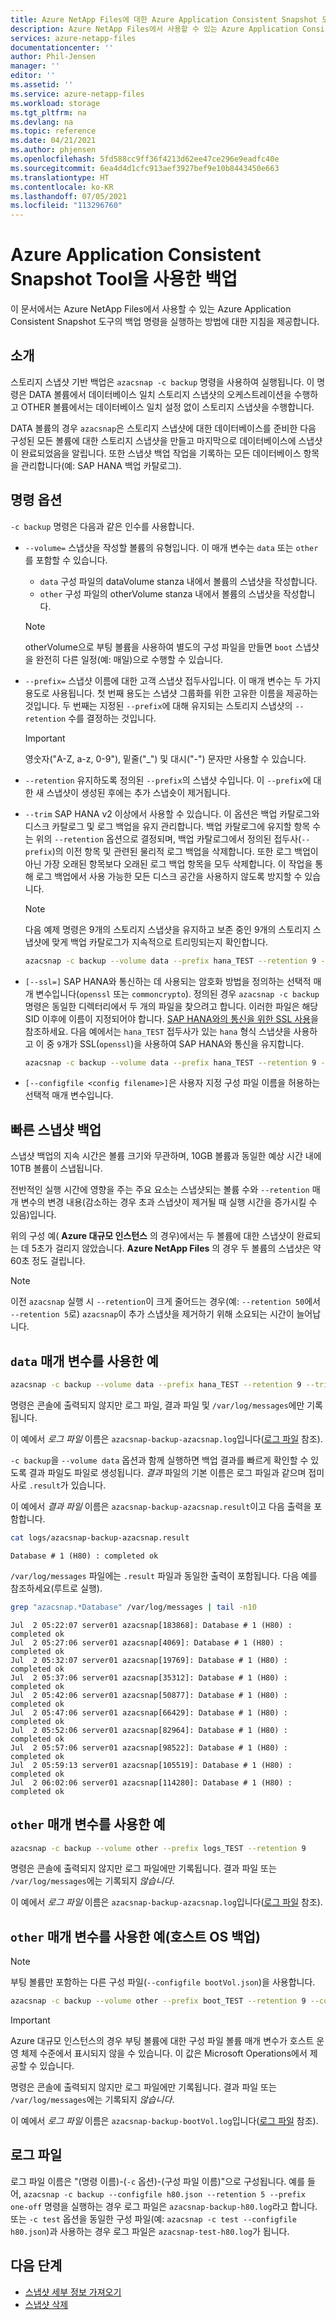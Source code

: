 ```yaml
---
title: Azure NetApp Files에 대한 Azure Application Consistent Snapshot 도구를 사용하여 백업 | Microsoft Docs
description: Azure NetApp Files에서 사용할 수 있는 Azure Application Consistent Snapshot 도구의 백업 명령을 실행하는 방법에 대한 지침을 제공합니다.
services: azure-netapp-files
documentationcenter: ''
author: Phil-Jensen
manager: ''
editor: ''
ms.assetid: ''
ms.service: azure-netapp-files
ms.workload: storage
ms.tgt_pltfrm: na
ms.devlang: na
ms.topic: reference
ms.date: 04/21/2021
ms.author: phjensen
ms.openlocfilehash: 5fd588cc9ff36f4213d62ee47ce296e9eadfc40e
ms.sourcegitcommit: 6ea4d4d1cfc913aef3927bef9e10b8443450e663
ms.translationtype: HT
ms.contentlocale: ko-KR
ms.lasthandoff: 07/05/2021
ms.locfileid: "113296760"
---
```

# <a name="back-up-using-azure-application-consistent-snapshot-tool"></a>Azure Application Consistent Snapshot Tool을 사용한 백업

이 문서에서는 Azure NetApp Files에서 사용할 수 있는 Azure Application Consistent Snapshot 도구의 백업 명령을 실행하는 방법에 대한 지침을 제공합니다.

## <a name="introduction"></a>소개

스토리지 스냅샷 기반 백업은 `azacsnap -c backup` 명령을 사용하여 실행됩니다.  이 명령은 DATA 볼륨에서 데이터베이스 일치 스토리지 스냅샷의 오케스트레이션을 수행하고 OTHER 볼륨에서는 데이터베이스 일치 설정 없이 스토리지 스냅샷을 수행합니다.  

DATA 볼륨의 경우 `azacsnap`은 스토리지 스냅샷에 대한 데이터베이스를 준비한 다음 구성된 모든 볼륨에 대한 스토리지 스냅샷을 만들고 마지막으로 데이터베이스에 스냅샷이 완료되었음을 알립니다.  또한 스냅샷 백업 작업을 기록하는 모든 데이터베이스 항목을 관리합니다(예: SAP HANA 백업 카탈로그).

## <a name="command-options"></a>명령 옵션

`-c backup` 명령은 다음과 같은 인수를 사용합니다.

- `--volume=` 스냅샷을 작성할 볼륨의 유형입니다. 이 매개 변수는 `data` 또는 `other`를 포함할 수 있습니다.
  - `data` 구성 파일의 dataVolume stanza 내에서 볼륨의 스냅샷을 작성합니다.
  - `other` 구성 파일의 otherVolume stanza 내에서 볼륨의 스냅샷을 작성합니다.
  
  > [!NOTE]
  > otherVolume으로 부팅 볼륨을 사용하여 별도의 구성 파일을 만들면 `boot` 스냅샷을 완전히 다른 일정(예: 매일)으로 수행할 수 있습니다.

- `--prefix=` 스냅샷 이름에 대한 고객 스냅샷 접두사입니다. 이 매개 변수는 두 가지 용도로 사용됩니다. 첫 번째 용도는 스냅샷 그룹화를 위한 고유한 이름을 제공하는 것입니다. 두 번째는 지정된 `--prefix`에 대해 유지되는 스토리지 스냅샷의 `--retention` 수를 결정하는 것입니다.

    > [!IMPORTANT]
    > 영숫자("A-Z, a-z, 0-9"), 밑줄("_") 및 대시("-") 문자만 사용할 수 있습니다.

- `--retention` 유지하도록 정의된 `--prefix`의 스냅샷 수입니다. 이 `--prefix`에 대한 새 스냅샷이 생성된 후에는 추가 스냅숏이 제거됩니다.

- `--trim` SAP HANA v2 이상에서 사용할 수 있습니다. 이 옵션은 백업 카탈로그와 디스크 카탈로그 및 로그 백업을 유지 관리합니다. 백업 카탈로그에 유지할 항목 수는 위의 `--retention` 옵션으로 결정되며, 백업 카탈로그에서 정의된 접두사(`--prefix`)의 이전 항목 및 관련된 물리적 로그 백업을 삭제합니다. 또한 로그 백업이 아닌 가장 오래된 항목보다 오래된 로그 백업 항목을 모두 삭제합니다. 이 작업을 통해 로그 백업에서 사용 가능한 모든 디스크 공간을 사용하지 않도록 방지할 수 있습니다.

  > [!NOTE]
  > 다음 예제 명령은 9개의 스토리지 스냅샷을 유지하고 보존 중인 9개의 스토리지 스냅샷에 맞게 백업 카탈로그가 지속적으로 트리밍되는지 확인합니다.

    ```bash
    azacsnap -c backup --volume data --prefix hana_TEST --retention 9 --trim
    ```

- `[--ssl=]` SAP HANA와 통신하는 데 사용되는 암호화 방법을 정의하는 선택적 매개 변수입니다(`openssl` 또는 `commoncrypto`). 정의된 경우 `azacsnap -c backup` 명령은 동일한 디렉터리에서 두 개의 파일을 찾으려고 합니다. 이러한 파일은 해당 SID 이후에 이름이 지정되어야 합니다. [SAP HANA와의 통신을 위한 SSL 사용](azacsnap-installation.md#using-ssl-for-communication-with-sap-hana)을 참조하세요. 다음 예에서는 `hana_TEST` 접두사가 있는 `hana` 형식 스냅샷을 사용하고 이 중 `9`개가 SSL(`openssl`)을 사용하여 SAP HANA와 통신을 유지합니다.

    ```bash
    azacsnap -c backup --volume data --prefix hana_TEST --retention 9 --trim --ssl=openssl
    ```

- `[--configfile <config filename>]`은 사용자 지정 구성 파일 이름을 허용하는 선택적 매개 변수입니다.

## <a name="snapshot-backups-are-fast"></a>빠른 스냅샷 백업

스냅샷 백업의 지속 시간은 볼륨 크기와 무관하며, 10GB 볼륨과 동일한 예상 시간 내에 10TB 볼륨이 스냅됩니다.  

전반적인 실행 시간에 영향을 주는 주요 요소는 스냅샷되는 볼륨 수와 `--retention` 매개 변수의 변경 내용(감소하는 경우 초과 스냅샷이 제거될 때 실행 시간을 증가시킬 수 있음)입니다.

위의 구성 예( **Azure 대규모 인스턴스** 의 경우)에서는 두 볼륨에 대한 스냅샷이 완료되는 데 5초가 걸리지 않았습니다. **Azure NetApp Files** 의 경우 두 볼륨의 스냅샷은 약 60초 정도 걸립니다.

> [!NOTE]
> 이전 `azacsnap` 실행 시 `--retention`이 크게 줄어드는 경우(예: `--retention 50`에서 `--retention 5`로) `azacsnap`이 추가 스냅샷을 제거하기 위해 소요되는 시간이 늘어납니다.

## <a name="example-with-data-parameter"></a>`data` 매개 변수를 사용한 예

```bash
azacsnap -c backup --volume data --prefix hana_TEST --retention 9 --trim
```

명령은 콘솔에 출력되지 않지만 로그 파일, 결과 파일 및 `/var/log/messages`에만 기록됩니다.

이 예에서 *로그 파일* 이름은 `azacsnap-backup-azacsnap.log`입니다([로그 파일](#log-files) 참조).

`-c backup`을 `--volume data` 옵션과 함께 실행하면 백업 결과를 빠르게 확인할 수 있도록 결과 파일도 파일로 생성됩니다.  *결과* 파일의 기본 이름은 로그 파일과 같으며 접미사로 `.result`가 있습니다.

이 예에서 *결과 파일* 이름은 `azacsnap-backup-azacsnap.result`이고 다음 출력을 포함합니다.

```bash
cat logs/azacsnap-backup-azacsnap.result
```

```output
Database # 1 (H80) : completed ok
```

`/var/log/messages` 파일에는 `.result` 파일과 동일한 출력이 포함됩니다. 다음 예를 참조하세요(루트로 실행).

```bash
grep "azacsnap.*Database" /var/log/messages | tail -n10
```

```output
Jul  2 05:22:07 server01 azacsnap[183868]: Database # 1 (H80) : completed ok
Jul  2 05:27:06 server01 azacsnap[4069]: Database # 1 (H80) : completed ok
Jul  2 05:32:07 server01 azacsnap[19769]: Database # 1 (H80) : completed ok
Jul  2 05:37:06 server01 azacsnap[35312]: Database # 1 (H80) : completed ok
Jul  2 05:42:06 server01 azacsnap[50877]: Database # 1 (H80) : completed ok
Jul  2 05:47:06 server01 azacsnap[66429]: Database # 1 (H80) : completed ok
Jul  2 05:52:06 server01 azacsnap[82964]: Database # 1 (H80) : completed ok
Jul  2 05:57:06 server01 azacsnap[98522]: Database # 1 (H80) : completed ok
Jul  2 05:59:13 server01 azacsnap[105519]: Database # 1 (H80) : completed ok
Jul  2 06:02:06 server01 azacsnap[114280]: Database # 1 (H80) : completed ok
```

## <a name="example-with-other-parameter"></a>`other` 매개 변수를 사용한 예

```bash
azacsnap -c backup --volume other --prefix logs_TEST --retention 9
```

명령은 콘솔에 출력되지 않지만 로그 파일에만 기록됩니다.  결과 파일 또는 `/var/log/messages`에는 기록되지 _않습니다_.

이 예에서 *로그 파일* 이름은 `azacsnap-backup-azacsnap.log`입니다([로그 파일](#log-files) 참조).

## <a name="example-with-other-parameter-to-backup-host-os"></a>`other` 매개 변수를 사용한 예(호스트 OS 백업)

> [!NOTE]
> 부팅 볼륨만 포함하는 다른 구성 파일(`--configfile bootVol.json`)을 사용합니다.

```bash
azacsnap -c backup --volume other --prefix boot_TEST --retention 9 --configfile bootVol.json
```

> [!IMPORTANT]
> Azure 대규모 인스턴스의 경우 부팅 볼륨에 대한 구성 파일 볼륨 매개 변수가 호스트 운영 체제 수준에서 표시되지 않을 수 있습니다.
> 이 값은 Microsoft Operations에서 제공할 수 있습니다.

명령은 콘솔에 출력되지 않지만 로그 파일에만 기록됩니다.  결과 파일 또는 `/var/log/messages`에는 기록되지 _않습니다_.

이 예에서 *로그 파일* 이름은 `azacsnap-backup-bootVol.log`입니다([로그 파일](#log-files) 참조).

## <a name="log-files"></a>로그 파일

로그 파일 이름은 "(명령 이름)-(`-c` 옵션)-(구성 파일 이름)"으로 구성됩니다.  예를 들어, `azacsnap -c backup --configfile h80.json --retention 5 --prefix one-off` 명령을 실행하는 경우 로그 파일은 `azacsnap-backup-h80.log`라고 합니다.  또는 `-c test` 옵션을 동일한 구성 파일(예: `azacsnap -c test --configfile h80.json`)과 사용하는 경우 로그 파일은 `azacsnap-test-h80.log`가 됩니다.

## <a name="next-steps"></a>다음 단계

- [스냅샷 세부 정보 가져오기](azacsnap-cmd-ref-details.md)
- [스냅샷 삭제](azacsnap-cmd-ref-delete.md)
